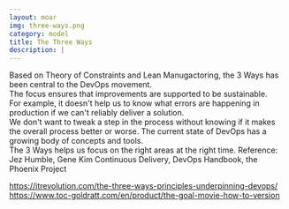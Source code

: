```yaml
---
layout: moar
img: three-ways.png
category: model
title: The Three Ways
description: |
---
```

Based on Theory of Constraints and Lean Manugactoring, the 3 Ways has been central to the DevOps movement.  
The focus ensures that improvements are supported to be sustainable.  
For example, it doesn't help us to know what errors are happening in production if we can't reliably deliver a solution.  
We don't want to tweak a step in the process without knowing if it makes the overall process better or worse. 
The current state of DevOps has a growing body of concepts and tools.  
The 3 Ways helps us focus on the right areas at the right time.
Reference:
Jez Humble, Gene Kim
Continuous Delivery, DevOps Handbook, the Phoenix Project

https://itrevolution.com/the-three-ways-principles-underpinning-devops/
https://www.toc-goldratt.com/en/product/the-goal-movie-how-to-version


